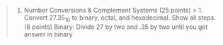 > 1. Number Conversions & Complement Systems (25 points)
	> 1.   
Convert $27.35_{10}$ to binary, octal, and hexadecimal. Show all steps. (6 points)
> Binary: Divide 27 by two and .35 by two until you get answer in binary 
